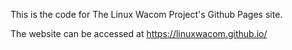 This is the code for The Linux Wacom Project's Github Pages site.

The website can be accessed at https://linuxwacom.github.io/
